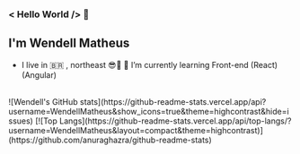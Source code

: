 ### < Hello World /> 👋
## I'm Wendell Matheus
- I live in :brazil: , northeast :sunglasses::sunrise:
🌱 I’m currently learning Front-end (React)(Angular) 
<br>
![Wendell's GitHub stats](https://github-readme-stats.vercel.app/api?username=WendellMatheus&show_icons=true&theme=highcontrast&hide=issues)
[![Top Langs](https://github-readme-stats.vercel.app/api/top-langs/?username=WendellMatheus&layout=compact&theme=highcontrast)](https://github.com/anuraghazra/github-readme-stats)
<!--
**WendellMatheus/WendellMatheus** is a ✨ _special_ ✨ repository because its `README.md` (this file) appears on your GitHub profile.

Here are some ideas to get you started:

- 🔭 I’m currently working on ...
- 🌱 I’m currently learning ...
- 👯 I’m looking to collaborate on ...
- 🤔 I’m looking for help with ...
- 💬 Ask me about ...
- 📫 How to reach me: ...
- 😄 Pronouns: ...
- ⚡ Fun fact: ...
- 
-->
